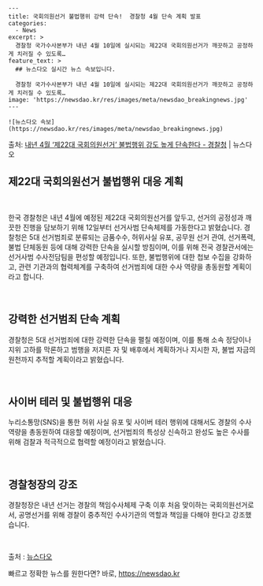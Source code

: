     ---
    title: 국회의원선거 불법행위 강력 단속!  경찰청 4월 단속 계획 발표
    categories:
      - News
    excerpt: >
      경찰청 국가수사본부가 내년 4월 10일에 실시되는 제22대 국회의원선거가 깨끗하고 공정하게 치러질 수 있도록…
    feature_text: >
      ## 뉴스다오 실시간 뉴스 속보입니다.
    
      경찰청 국가수사본부가 내년 4월 10일에 실시되는 제22대 국회의원선거가 깨끗하고 공정하게 치러질 수 있도록…
    image: 'https://newsdao.kr/res/images/meta/newsdao_breakingnews.jpg'
    ---
    
    ![뉴스다오 속보](https://newsdao.kr/res/images/meta/newsdao_breakingnews.jpg)

<p>출처: <a href="https://newsdao.kr/2780" rel="dofollow">내년 4월 ‘제22대 국회의원선거’ 불법행위 강도 높게 단속한다 - 경찰청</a> | 뉴스다오</p>

<h2 data-ke-size="size26">제22대 국회의원선거 불법행위 대응 계획</h2>
<p data-ke-size="size16">&nbsp;</p>
한국 경찰청은 내년 4월에 예정된 제22대 국회의원선거를 앞두고, 선거의 공정성과 깨끗한 진행을 담보하기 위해 12일부터 선거사범 단속체제를 가동한다고 밝혔습니다. 경찰청은 5대 선거범죄로 분류되는 금품수수, 허위사실 유포, 공무원 선거 관여, 선거폭력, 불법 단체동원 등에 대해 강력한 단속을 실시할 방침이며, 이를 위해 전국 경찰관서에는 선거사범 수사전담팀을 편성할 예정입니다. 또한, 불법행위에 대한 첩보 수집을 강화하고, 관련 기관과의 협력체계를 구축하여 선거범죄에 대한 수사 역량을 총동원할 계획이라고 합니다.
<p data-ke-size="size16">&nbsp;</p>

<h2 data-ke-size="size24">강력한 선거범죄 단속 계획</h2>
<p data-ke-size="size16">경찰청은 5대 선거범죄에 대한 강력한 단속을 펼칠 예정이며, 이를 통해 소속 정당이나 지위 고하를 막론하고 범행을 저지른 자 및 배후에서 계획하거나 지시한 자, 불법 자금의 원천까지 추적할 계획이라고 밝혔습니다.</p>
<p data-ke-size="size16">&nbsp;</p>

<h2 data-ke-size="size24">사이버 테러 및 불법행위 대응</h2>
<p data-ke-size="size16">누리소통망(SNS)을 통한 허위 사실 유포 및 사이버 테러 행위에 대해서도 경찰의 수사 역량을 총동원하여 대응할 예정이며, 선거범죄의 특성상 신속하고 완성도 높은 수사를 위해 검찰과 적극적으로 협력할 예정이라고 밝혔습니다.</p>
<p data-ke-size="size16">&nbsp;</p>

<h2 data-ke-size="size24">경찰청장의 강조</h2>
<p data-ke-size="size16">경찰청장은 내년 선거는 경찰의 책임수사체제 구축 이후 처음 맞이하는 국회의원선거로서, 공명선거를 위해 경찰이 중추적인 수사기관의 역할과 책임을 다해야 한다고 강조했습니다.</p>
<p data-ke-size="size16">&nbsp;</p>
출처 : <a href="https://newsdao.kr/2780">뉴스다오</a> 

빠르고 정확한 뉴스를 원한다면? 바로, <a href="https://newsdao.kr" rel="dofollow">https://newsdao.kr</a>


    
